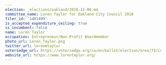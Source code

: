 ```yaml
---
election: _elections/oakland/2018-11-06.md
committee_name: Loren Taylor for Oakland City Council 2018
filer_id: '1401499'
is_accepted_expenditure_ceiling: true
is_incumbent: false
name: Loren Taylor
occupation: Entrepreneur/Non-Profit Boardmember
photo_url: Loren_Taylor.png
twitter_url: lorenmtaylor
votersedge_url: https://votersedge.org/ca/en/ballot/election/area/73/contests/contest/17341/candidate/139766?&county=alameda%20county&election_authority_id=1
website_url: https://www.lorentaylor.org/
---
```

